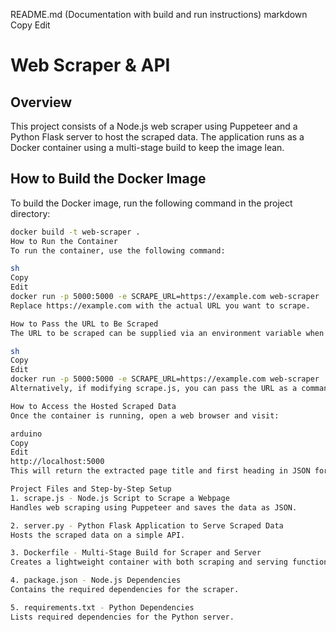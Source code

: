  README.md (Documentation with build and run instructions)
markdown
Copy
Edit
# Web Scraper & API

## Overview
This project consists of a Node.js web scraper using Puppeteer and a Python Flask server to host the scraped data. The application runs as a Docker container using a multi-stage build to keep the image lean.

## How to Build the Docker Image
To build the Docker image, run the following command in the project directory:
```sh
docker build -t web-scraper .
How to Run the Container
To run the container, use the following command:

sh
Copy
Edit
docker run -p 5000:5000 -e SCRAPE_URL=https://example.com web-scraper
Replace https://example.com with the actual URL you want to scrape.

How to Pass the URL to Be Scraped
The URL to be scraped can be supplied via an environment variable when running the container:

sh
Copy
Edit
docker run -p 5000:5000 -e SCRAPE_URL=https://example.com web-scraper
Alternatively, if modifying scrape.js, you can pass the URL as a command-line argument and modify the script accordingly.

How to Access the Hosted Scraped Data
Once the container is running, open a web browser and visit:

arduino
Copy
Edit
http://localhost:5000
This will return the extracted page title and first heading in JSON format.

Project Files and Step-by-Step Setup
1. scrape.js - Node.js Script to Scrape a Webpage
Handles web scraping using Puppeteer and saves the data as JSON.

2. server.py - Python Flask Application to Serve Scraped Data
Hosts the scraped data on a simple API.

3. Dockerfile - Multi-Stage Build for Scraper and Server
Creates a lightweight container with both scraping and serving functionality.

4. package.json - Node.js Dependencies
Contains the required dependencies for the scraper.

5. requirements.txt - Python Dependencies
Lists required dependencies for the Python server.
